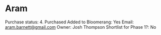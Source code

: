 # Aram

Purchase status: 4. Purchased
Added to Bloomerang: Yes
Email: aram.barnett@gmail.com
Owner: Josh Thompson
Shortlist for Phase 1?: No